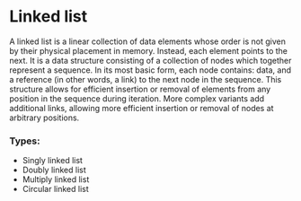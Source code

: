 # Linked list
A linked list is a linear collection of data elements whose order is not given by their physical placement in memory. 
Instead, each element points to the next. It is a data structure consisting of a collection of nodes which together represent a sequence. 
In its most basic form, each node contains: data, and a reference (in other words, a link) to the next node in the sequence. 
This structure allows for efficient insertion or removal of elements from any position in the sequence during iteration. 
More complex variants add additional links, allowing more efficient insertion or removal of nodes at arbitrary positions.

### Types:
* Singly linked list
* Doubly linked list
* Multiply linked list
* Circular linked list